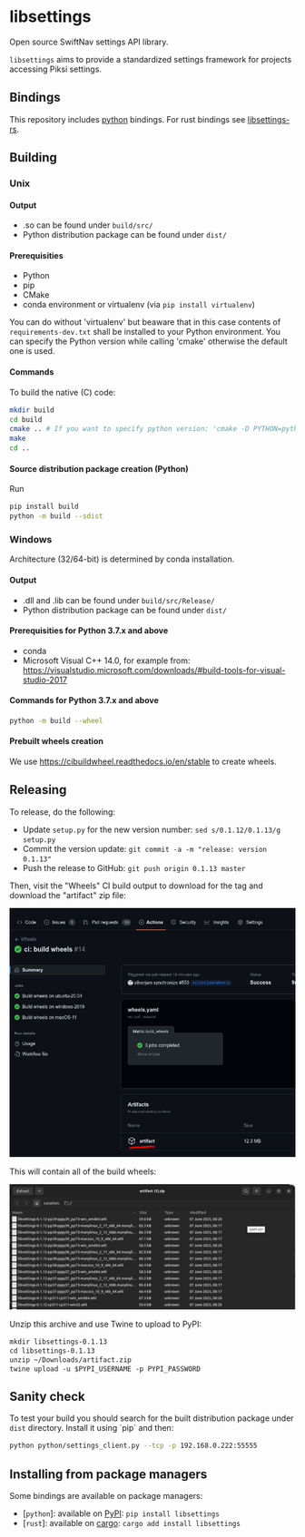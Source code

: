 # libsettings

Open source SwiftNav settings API library.

`libsettings` aims to provide a standardized settings framework for projects accessing Piksi settings.

## Bindings

This repository includes [python](./python) bindings.  For rust bindings see
[libsettings-rs](https://github.com/swift-nav/libsettings-rs).

## Building

### Unix

#### Output

* .so can be found under `build/src/`
* Python distribution package can be found under `dist/`

#### Prerequisities

* Python
* pip
* CMake
* conda environment or virtualenv (via `pip install virtualenv`)

You can do without 'virtualenv' but beaware that in this case contents of
`requirements-dev.txt` shall be installed to your Python environment. You can
specify the Python version while calling 'cmake' otherwise the default one is
used.

#### Commands

To build the native (C) code:

``` sh
mkdir build
cd build
cmake .. # If you want to specify python version: 'cmake -D PYTHON=python3 ..'
make
cd ..
```

#### Source distribution package creation (Python)

Run

``` sh
pip install build
python -m build --sdist
```

### Windows

Architecture (32/64-bit) is determined by conda installation.

#### Output

* .dll and .lib can be found under `build/src/Release/`
* Python distribution package can be found under `dist/`

#### Prerequisities for Python 3.7.x and above

* conda
* Microsoft Visual C++ 14.0, for example from:
  https://visualstudio.microsoft.com/downloads/#build-tools-for-visual-studio-2017

#### Commands for Python 3.7.x and above

``` sh
python -m build --wheel
```

#### Prebuilt wheels creation

We use <https://cibuildwheel.readthedocs.io/en/stable> to create wheels.

## Releasing

To release, do the following:
- Update `setup.py` for the new version number: `sed s/0.1.12/0.1.13/g setup.py`
- Commit the version update: `git commit -a -m "release: version 0.1.13"`
- Push the release to GitHub: `git push origin 0.1.13 master`

Then, visit the "Wheels" CI build output to download for the tag and download the "artifact" zip file:

![](wheels.png)

This will contain all of the build wheels:

![](zip.png)

Unzip this archive and use Twine to upload to PyPI:

```
mkdir libsettings-0.1.13
cd libsettings-0.1.13
unzip ~/Downloads/artifact.zip
twine upload -u $PYPI_USERNAME -p PYPI_PASSWORD
```

## Sanity check

To test your build you should search for the built distribution package under
`dist` directory. Install it using ´pip´ and then:

``` sh
python python/settings_client.py --tcp -p 192.168.0.222:55555
```

## Installing from package managers

Some bindings are available on package managers:

* [`python`]: available on [PyPI](https://pypi.org/project/libsettings/): `pip install libsettings`
* [`rust`]: available on [cargo](https://crates.io/crates/sbp-settings): `cargo add install libsettings`
